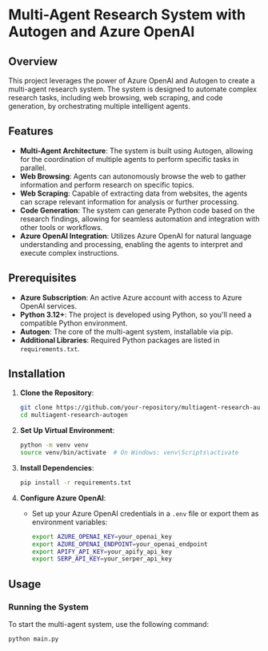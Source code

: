 # Multi-Agent Research System with Autogen and Azure OpenAI

## Overview

This project leverages the power of Azure OpenAI and Autogen to create a multi-agent research system. The system is designed to automate complex research tasks, including web browsing, web scraping, and code generation, by orchestrating multiple intelligent agents.

## Features

- **Multi-Agent Architecture**: The system is built using Autogen, allowing for the coordination of multiple agents to perform specific tasks in parallel.
- **Web Browsing**: Agents can autonomously browse the web to gather information and perform research on specific topics.
- **Web Scraping**: Capable of extracting data from websites, the agents can scrape relevant information for analysis or further processing.
- **Code Generation**: The system can generate Python code based on the research findings, allowing for seamless automation and integration with other tools or workflows.
- **Azure OpenAI Integration**: Utilizes Azure OpenAI for natural language understanding and processing, enabling the agents to interpret and execute complex instructions.

## Prerequisites

- **Azure Subscription**: An active Azure account with access to Azure OpenAI services.
- **Python 3.12+**: The project is developed using Python, so you'll need a compatible Python environment.
- **Autogen**: The core of the multi-agent system, installable via pip.
- **Additional Libraries**: Required Python packages are listed in `requirements.txt`.

## Installation

1. **Clone the Repository**:
    ```bash
    git clone https://github.com/your-repository/multiagent-research-autogen.git
    cd multiagent-research-autogen
    ```

2. **Set Up Virtual Environment**:
    ```bash
    python -m venv venv
    source venv/bin/activate  # On Windows: venv\Scripts\activate
    ```

3. **Install Dependencies**:
    ```bash
    pip install -r requirements.txt
    ```

4. **Configure Azure OpenAI**:
   - Set up your Azure OpenAI credentials in a `.env` file or export them as environment variables:
     ```bash
     export AZURE_OPENAI_KEY=your_openai_key
     export AZURE_OPENAI_ENDPOINT=your_openai_endpoint
     export APIFY_API_KEY=your_apify_api_key
     export SERP_API_KEY=your_serper_api_key
     ```

## Usage

### Running the System

To start the multi-agent system, use the following command:

```bash
python main.py
